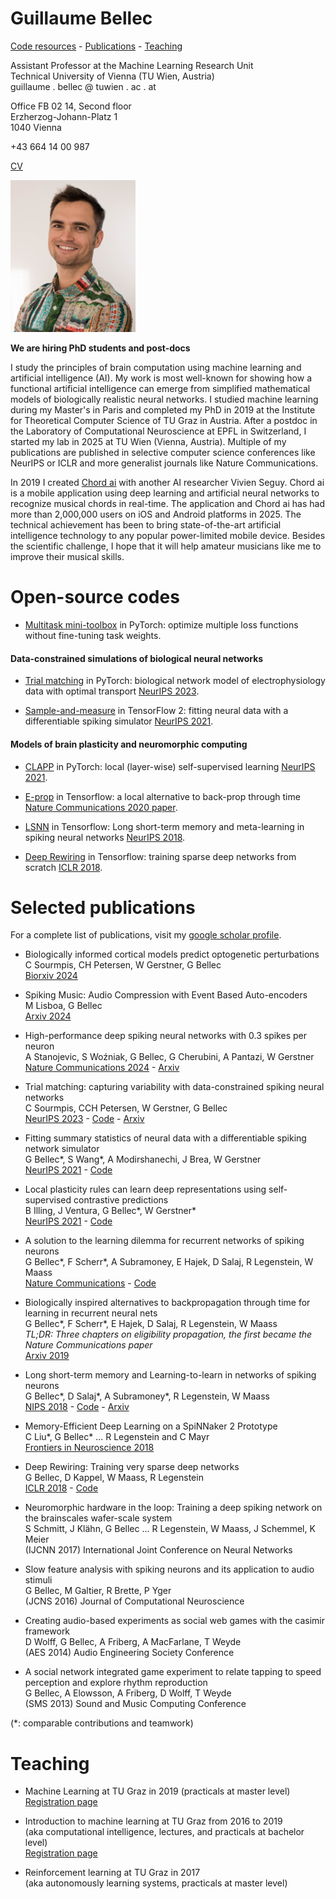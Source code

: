 

# Guillaume Bellec

[Code resources](#code-resources) - [Publications](#selected-publications) - [Teaching](#teaching)



Assistant Professor at the Machine Learning Research Unit  
Technical University of Vienna (TU Wien, Austria)  
guillaume . bellec @ tuwien . ac . at  


Office FB 02 14, Second floor  
Erzherzog-Johann-Platz 1  
1040 Vienna  

+43 664 14 00 987  

[CV](https://github.com/guillaumeBellec/guillaumeBellec.github.io/blob/master/CV_and_publications_2025.pdf)

<img src="photo_portrait_guillaume_bellec.jpg" alt="Photo" width="200px" />

<b>We are hiring PhD students and post-docs</b>  

  I study the principles of brain computation using machine learning and artificial intelligence (AI). My work is most well-known for showing how a functional artificial intelligence can emerge from simplified mathematical models of biologically realistic neural networks. I studied machine learning during my Master's in Paris and completed my PhD in 2019 at the Institute for Theoretical Computer Science of TU Graz in Austria. After a postdoc in the Laboratory of Computational Neuroscience at EPFL in Switzerland, I started my lab in 2025 at TU Wien (Vienna, Austria). Multiple of my publications are published in selective computer science conferences like NeurIPS or ICLR and more generalist journals like Nature Communications.
  
  In 2019 I created [Chord ai](https://chordai.net) with another AI researcher Vivien Seguy. Chord ai is a mobile application using deep learning and artificial neural networks to recognize musical chords in real-time. The application and Chord ai has had more than 2,000,000 users on iOS and Android platforms in 2025. The technical achievement has been to bring state-of-the-art artificial intelligence technology to any popular power-limited mobile device. Besides the scientific challenge, I hope that it will help amateur musicians like me to improve their musical skills. 
  
<!---
Online talks

Pints of science 2021 <br/> popular-science about the brain | NeurIPS workshop 2019 <br/> contributed talk
-|-
[<img src="pints_of_science_screenshot.png" alt="Video" width="200px" />](https://www.youtube.com/watch?v=SF4rqIcXPA4&t=6m43s) | [<img src="neurips_talk.png" alt="Video" width="200px" />](https://slideslive.com/38922692/contributed-talk-eligibility-traces-provide-a-datainspired-alternative-to-backpropagation-through-time?ref=speaker-22935-latest)
--->



# Open-source codes

- [Multitask mini-toolbox](https://github.com/guillaumeBellec/multitask) in PyTorch: optimize multiple loss functions without fine-tuning task weights.

#### Data-constrained simulations of biological neural networks 

- [Trial matching](https://github.com/EPFL-LCN/pub-sourmpis2023-neurips/tree/master) in PyTorch: biological network model of electrophysiology data with optimal transport [NeurIPS 2023](https://openreview.net/forum?id=LAbxkhkjbD).  

- [Sample-and-measure](https://github.com/EPFL-LCN/pub-bellec-wang-2021-sample-and-measure) in TensorFlow 2: fitting neural data with a differentiable spiking simulator  [NeurIPS 2021](https://proceedings.neurips.cc/paper/2021/hash/9a32ff36c65e8ba30915a21b7bd76506-Abstract.html).

#### Models of brain plasticity and neuromorphic computing

- [CLAPP](https://github.com/EPFL-LCN/pub-illing2021-neurips) in PyTorch: local (layer-wise) self-supervised learning  [NeurIPS 2021](https://proceedings.neurips.cc/paper/2021/hash/feade1d2047977cd0cefdafc40175a99-Abstract.html).

- [E-prop](https://github.com/IGITUGraz/eligibility_propagation) in Tensorflow: a local alternative to back-prop through time [Nature Communications 2020 paper](https://www.nature.com/articles/s41467-020-17236-y).

- [LSNN](https://github.com/IGITUGraz/LSNN-official) in Tensorflow: Long short-term memory and meta-learning in spiking neural networks [NeurIPS 2018](http://papers.nips.cc/paper/7359-long-short-term-memory-and-learning-to-learn-in-networks-of-spiking-neurons).

- [Deep Rewiring](https://github.com/guillaumeBellec/deep_rewiring) in Tensorflow: training sparse deep networks from scratch [ICLR 2018](https://arxiv.org/abs/1711.05136).

# Selected publications
For a complete list of publications, visit my [google scholar profile](https://scholar.google.fr/citations?user=fSXUVvAAAAAJ).

- Biologically informed cortical models predict optogenetic perturbations  
C Sourmpis, CH Petersen, W Gerstner, G Bellec  
[Biorxiv 2024](https://www.biorxiv.org/content/10.1101/2024.09.27.615361)

- Spiking Music: Audio Compression with Event Based Auto-encoders  
M Lisboa, G Bellec  
[Arxiv 2024](https://arxiv.org/abs/2402.01571)
  
- High-performance deep spiking neural networks with 0.3 spikes per neuron  
 A Stanojevic, S Woźniak, G Bellec, G Cherubini, A Pantazi, W Gerstner  
[Nature Communications 2024](https://www.nature.com/articles/s41467-024-51110-5) - [Arxiv](https://arxiv.org/abs/2306.08744)

- Trial matching: capturing variability with data-constrained spiking neural networks  
C Sourmpis, CCH Petersen, W Gerstner, G Bellec  
[NeurIPS 2023](https://openreview.net/forum?id=LAbxkhkjbD) - [Code](https://github.com/EPFL-LCN/pub-sourmpis2023-neurips/tree/master) - [Arxiv](https://arxiv.org/abs/2306.03603)

- Fitting summary statistics of neural data with a differentiable spiking network simulator  
G Bellec\*, S Wang\*, A Modirshanechi, J Brea, W Gerstner   
[NeurIPS 2021](https://arxiv.org/abs/2106.10064) - [Code](https://github.com/EPFL-LCN/pub-bellec-wang-2021-sample-and-measure)

- Local plasticity rules can learn deep representations using self-supervised contrastive predictions  
B Illing, J Ventura, G Bellec\*, W Gerstner\*   
[NeurIPS 2021](https://arxiv.org/abs/2010.08262) - [Code](https://github.com/EPFL-LCN/pub-illing2021-neurips)

- A solution to the learning dilemma for recurrent networks of spiking neurons  
G Bellec\*, F Scherr\*, A Subramoney, E Hajek, D Salaj, R Legenstein, W Maass  
[Nature Communications](https://www.nature.com/articles/s41467-020-17236-y) - [Code](https://github.com/IGITUGraz/eligibility_propagation)

- Biologically inspired alternatives to backpropagation through time for
  learning in recurrent neural nets   
G Bellec\*, F Scherr\*, E Hajek, D Salaj, R Legenstein, W Maass  
*TL;DR: Three chapters on eligibility propagation, the first became the Nature Communications paper*  
[Arxiv 2019](https://arxiv.org/abs/1901.09049)

- Long short-term memory and Learning-to-learn in networks of spiking neurons  
G Bellec\*, D Salaj\*, A Subramoney\*, R Legenstein, W Maass  
[NIPS 2018](https://papers.nips.cc/paper/7359-long-short-term-memory-and-learning-to-learn-in-networks-of-spiking-neurons.pdf) - [Code](https://github.com/IGITUGraz/LSNN-official) - [Arxiv](https://arxiv.org/abs/1803.09574) 

- Memory-Efficient Deep Learning on a SpiNNaker 2 Prototype  
C Liu\*, G Bellec\* ...  R Legenstein and C Mayr  
[Frontiers in Neuroscience 2018](https://www.frontiersin.org/articles/10.3389/fnins.2018.00840/full)

- Deep Rewiring: Training very sparse deep networks  
G Bellec, D Kappel, W Maass, R Legenstein  
[ICLR 2018](https://arxiv.org/abs/1711.05136) - [Code](https://github.com/guillaumeBellec/deep_rewiring)

- Neuromorphic hardware in the loop: Training a deep spiking network on the brainscales wafer-scale system  
S Schmitt, J Klähn, G Bellec ... R Legenstein, W Maass, J Schemmel, K Meier  
(IJCNN 2017) International Joint Conference on Neural Networks

- Slow feature analysis with spiking neurons and its application to audio stimuli  
G Bellec, M Galtier, R Brette, P Yger  
(JCNS 2016) Journal of Computational Neuroscience

- Creating audio-based experiments as social web games with the casimir framework  
D Wolff, G Bellec, A Friberg, A MacFarlane, T Weyde  
(AES 2014) Audio Engineering Society Conference

- A social network integrated game experiment to relate tapping to speed perception and explore rhythm reproduction  
G Bellec, A Elowsson, A Friberg, D Wolff, T Weyde  
(SMS 2013) Sound and Music Computing Conference

(*: comparable contributions and teamwork)

# Teaching

- Machine Learning at TU Graz in 2019  (practicals at master level)  
[Registration page](https://online.tugraz.at/tug_online/wbLv.wbShowLVDetail?pStpSpNr=216646)

- Introduction to machine learning at TU Graz from 2016 to 2019  
(aka computational intelligence, lectures, and practicals at bachelor level)  
[Registration page](https://online.tugraz.at/tug_online/wbLv.wbShowLVDetail?pStpSpNr=203426&pSpracheNr=2)

- Reinforcement learning at TU Graz in 2017  
(aka autonomously learning systems, practicals at master level) 
